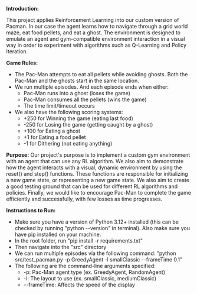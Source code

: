 **Introduction:** 

This project applies Reinforcement Learning into our custom version of Pacman. In our case the agent learns how to navigate through a grid world maze, eat food pellets, and eat a ghost. The environment is designed to emulate an agent and gym-compatible environment interaction in a visual way in order to experiment with algorithms such as Q-Learning and Policy Iteration.

**Game Rules:**
- The Pac-Man attempts to eat all pellets while avoiding ghosts. Both the Pac-Man and the ghosts start in the same location.
- We run multiple episodes. And each episode ends when either:
    - Pac-Man runs into a ghost (loses the game)
    - Pac-Man consumes all the pellets (wins the game)
    - The time limit/timeout occurs
- We also have the following scoring systems:
    - +250 for Winning the game (eating last food) 
    - -250 for Losing the game (getting caught by a ghost)
    - +100 for Eating a ghost
    - +1 for Eating a food pellet
    - -1 for Dithering (not eating anything)

**Purpose:**
Our project's purpose is to implement a custom gym environment with an agent that can use any RL algorithm. We also aim to demonstrate how the agent interacts with a visual, dynamic environment by using the reset() and step() functions. These functions are responsible for initializing a new game state, or representing a new game state. We also aim to create a good testing ground that can be used for different RL algorithms and policies. Finally, we would like to encourage Pac-Man to complete the game efficiently and successfully, with few losses as time progresses.

**Instructions to Run:**
- Make sure you have a version of Python 3.12+ installed (this can be checked by running "python --version" in terminal). Also make sure you have pip installed on your machine.
- In the root folder, run "pip install -r requirements.txt"
- Then navigate into the "src" directory
- We can run multiple episodes via the following command: "python src/test_pacman.py -p GreedyAgent -l smallClassic --frameTime 0.1"
- The following are the command-line arguments specified:
    - -p: Pac-Man agent type (ex. GreedyAgent, RandomAgent)
    - -l: The layout to use (ex. smallClassic, mediumClassic)
    - --frameTime: Affects the speed of the display


